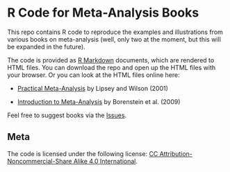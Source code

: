 # R Code for Meta-Analysis Books

This repo contains R code to reproduce the examples and illustrations from various books on meta-analysis (well, only two at the moment, but this will be expanded in the future).

The code is provided as [R Markdown](https://rmarkdown.rstudio.com/) documents, which are rendered to HTML files. You can download the repo and open up the HTML files with your browser. Or you can look at the HTML files online here:

* [Practical Meta-Analysis](http://www.metafor-project.org/misc/lipsey2001.html) by Lipsey and Wilson (2001)

* [Introduction to Meta-Analysis](http://www.metafor-project.org/misc/borenstein2009.html) by Borenstein et al. (2009)

Feel free to suggest books via the [Issues](https://github.com/wviechtb/meta_analysis_books/issues).

## Meta

The code is licensed under the following license: [CC Attribution-Noncommercial-Share Alike 4.0 International](http://creativecommons.org/licenses/by-nc-sa/4.0/).
